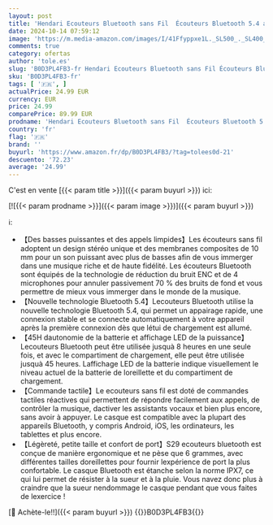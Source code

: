 ```yaml
---
layout: post
title: 'Hendari Ecouteurs Bluetooth sans Fil  Écouteurs Bluetooth 5.4 avec Hi-FI Stéréo Basses Casque  4 ENC Réduction de Bruit Mic  45 Heures Durée de Lecture  Écran LED  Étanche IP7  Contrôle Tactile  Noir'
date: 2024-10-14 07:59:12
image: 'https://m.media-amazon.com/images/I/41Ffyppxe1L._SL500_._SL400_.jpg'
comments: true
category: ofertas
author: 'tole.es'
slug: 'B0D3PL4FB3-fr Hendari Ecouteurs Bluetooth sans Fil Écouteurs Bluetooth...'
sku: 'B0D3PL4FB3-fr'
tags: [ '🇫🇷', ]
actualPrice: 24.99 EUR
currency: EUR
price: 24.99
comparePrice: 89.99 EUR
prodname: 'Hendari Ecouteurs Bluetooth sans Fil  Écouteurs Bluetooth 5.4 avec Hi-FI Stéréo Basses Casque  4 ENC Réduction de Bruit Mic  45 Heures Durée de Lecture  Écran LED  Étanche IP7  Contrôle Tactile  Noir'
country: 'fr'
flag: '🇫🇷'
brand: ''
buyurl: 'https://www.amazon.fr/dp/B0D3PL4FB3/?tag=tolees0d-21'
descuento: '72.23'
average: '24.99'
---
```


C'est en vente [{{< param title >}}]({{< param buyurl >}}) ici:

[![{{< param prodname >}}]({{< param image >}})]({{< param buyurl >}})

ℹ️:

- 【Des basses puissantes et des appels limpides】Les écouteurs sans fil adoptent un design stéréo unique et des membranes composites de 10 mm pour un son puissant avec plus de basses afin de vous immerger dans une musique riche et de haute fidélité. Les écouteurs Bluetooth sont équipés de la technologie de réduction du bruit ENC et de 4 microphones pour annuler passivement 70 % des bruits de fond et vous permettre de mieux vous immerger dans le monde de la musique.
- 【Nouvelle technologie Bluetooth 5.4】Lecouteurs Bluetooth utilise la nouvelle technologie Bluetooth 5.4, qui permet un appairage rapide, une connexion stable et se connecte automatiquement à votre appareil après la première connexion dès que létui de chargement est allumé.
- 【45H dautonomie de la batterie et affichage LED de la puissance】Lecouteurs Bluetooth peut être utilisée jusquà 8 heures en une seule fois, et avec le compartiment de chargement, elle peut être utilisée jusquà 45 heures. Laffichage LED de la batterie indique visuellement le niveau actuel de la batterie de loreillette et du compartiment de chargement.
- 【Commande tactile】Le ecouteurs sans fil est doté de commandes tactiles réactives qui permettent de répondre facilement aux appels, de contrôler la musique, dactiver les assistants vocaux et bien plus encore, sans avoir à appuyer. Le casque est compatible avec la plupart des appareils Bluetooth, y compris Android, iOS, les ordinateurs, les tablettes et plus encore.
- 【Légèreté, petite taille et confort de port】S29 ecouteurs bluetooth est conçue de manière ergonomique et ne pèse que 6 grammes, avec différentes tailles doreillettes pour fournir lexpérience de port la plus confortable. Le casque Bluetooth est étanche selon la norme IPX7, ce qui lui permet de résister à la sueur et à la pluie. Vous navez donc plus à craindre que la sueur nendommage le casque pendant que vous faites de lexercice !

[🛒 Achète-le!!]({{< param buyurl >}})
{{<world>}}B0D3PL4FB3{{</world>}}
